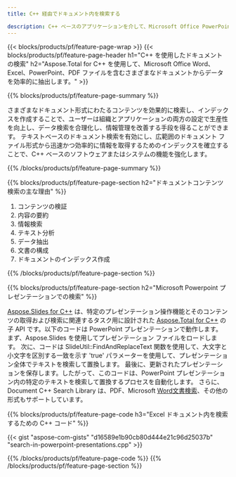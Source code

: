 ```yaml
---
title: C++ 経由でドキュメント内を検索する 

description: C++ ベースのアプリケーションを介して、Microsoft Office PowerPoint、Excel、Word、PDF などのドキュメントを検索します。
---
```


{{< blocks/products/pf/feature-page-wrap >}}
{{< blocks/products/pf/feature-page-header h1="C++ を使用したドキュメントの検索" h2="Aspose.Total for C++ を使用して、Microsoft Office Word、Excel、PowerPoint、PDF ファイルを含むさまざまなドキュメントからデータを効率的に抽出します。" >}}

{{% blocks/products/pf/feature-page-summary %}}

さまざまなドキュメント形式にわたるコンテンツを効果的に検索し、インデックスを作成することで、ユーザーは組織とアプリケーションの両方の設定で生産性を向上し、データ検索を合理化し、情報管理を改善する手段を得ることができます。 テキストベースのドキュメント検索を有効にし、広範囲のドキュメント ファイル形式から迅速かつ効率的に情報を取得するためのインデックスを確立することで、C++ ベースのソフトウェアまたはシステムの機能を強化します。

{{% /blocks/products/pf/feature-page-summary  %}}

{{% blocks/products/pf/feature-page-section  h2="ドキュメントコンテンツ検索の主な理由" %}}

1. コンテンツの検証 
1. 内容の要約 
1. 情報検索
1. テキスト分析
1. データ抽出 
1. 文書の構成
1. ドキュメントのインデックス作成 



{{% /blocks/products/pf/feature-page-section %}}

{{% blocks/products/pf/feature-page-section  h2="Microsoft Powerpoint プレゼンテーションでの検索" %}}

[Aspose.Slides for C++](https://products.aspose.com/slides/cpp/) は、特定のプレゼンテーション操作機能とそのコンテンツの取得および検索に関連するタスク用に設計された [Aspose.Total for C++](https://products.aspose.com/total/cpp/) の子 API です。以下のコードは PowerPoint プレゼンテーションで動作します。 まず、Aspose.Slides を使用してプレゼンテーション ファイルをロードします。 次に、コードは SlideUtil::FindAndReplaceText 関数を使用して、大文字と小文字を区別する一致を示す 'true' パラメーターを使用して、プレゼンテーション全体でテキストを検索して置換します。 最後に、更新されたプレゼンテーションを保存します。したがって、このコードは、PowerPoint プレゼンテーション内の特定のテキストを検索して置換するプロセスを自動化します。 さらに、Document C++ Search Library は、PDF、Microsoft [Word文書検索](https://products.aspose.com/total/cpp/search/word/)、その他の形式もサポートしています。

{{% blocks/products/pf/feature-page-code h3="Excel ドキュメント内を検索するための C++ コード" %}}

{{< gist "aspose-com-gists" "d16589e1b90cb80d444e21c96d25037b" "search-in-powerpoint-presentations.cpp" >}}

{{% /blocks/products/pf/feature-page-code  %}}
{{% /blocks/products/pf/feature-page-section %}}